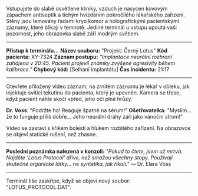 Vstupujete do slabě osvětlené kliniky, vzduch je nasycen kovovým zápachem antiseptik a tichým hvízdáním pokročilého lékařského zařízení. Stěny jsou lemovány řadami kryo komor a holografickými pacientskými záznamy, které blikají v temnotě. Jediné terminál u vstupu upoutá vaši pozornost, jeho obrazovka slabě září modrým světlem.

---

**Přístup k terminálu...**
**Název souboru:** "Projekt: Černý Lotus"
**Kód pacienta:** XY-7324
**Záznam postupu:**
_"Implantace neurální rozhraní zahájena v 20:45. Pacient projevil známky zvýšené agresivity během kalibrace."_
**Chybový kód:** [Selhání implantátu]
**Čas incidentu:** 21:17

---

Otevřete přiložený video záznam, na zrnitém záznamu je lékař v obleku, jak injektuje svítící tekutinu do pacienta, který je upevněn. Kamera se třese, když pacient náhle skočí vpřed, jeho oči plné hrůzy.

**Dr. Voss**: "Podržte ho! Reaguje špatně na sérum!"
**Ošetřovatelka:** "Myslím... že to funguje příliš dobře... Jeho neurální dráhy září jako vánoční strom!"

Video se zastaví s křikem bolesti a hlukem rozbitého zařízení. Na obrazovce se objeví statické rušení, než zhasne.

---

**Poslední poznámka nalezená v konzoli:**
_"Pokud to čtete, jsem už mrtvá. Najděte 'Lotus Protocol' dříve, než smažou všechny stopy. Používají skutečné organické látky... ne syntetika, jak říkali."_
— Dr. Elara Voss

---

Terminál tiše zaskřípe, když se objeví nový soubor: "LOTUS_PROTOCOL.DAT".
